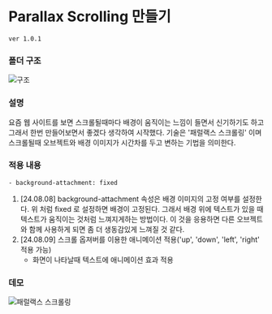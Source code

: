 # Parallax Scrolling 만들기

```.dotenv
ver 1.0.1
```

### 폴더 구조

![구조](https://github.com/user-attachments/assets/0b94e3f6-9f15-46c1-95d6-22ecdb561d85)

### 설명

요즘 웹 사이트를 보면 스크롤될때마다 배경이 움직이는 느낌이 들면서 신기하기도 하고 그래서 한번 만들어보면서 좋겠다 생각하여 시작했다.
기술은 '패럴랙스 스크롤링' 이며 스크롤될때 오브젝트와 배경 이미지가 시간차를 두고 변하는 기법을 의미한다.

### 적용 내용

```
- background-attachment: fixed
```

1. [24.08.08] background-attachment 속성은 배경 이미지의 고정 여부를 설정한다. 위 처럼 fixed 로 설정하면 배경이 고정된다. 그래서 배경 위에 텍스트가 있을 때 텍스트가 움직이는 것처럼 느껴지게하는 방법이다. 이 것을 응용하면 다른 오브젝트와 함께 사용하게 되면 좀 더 생동감있게 느껴질 것 같다.
2. [24.08.09] 스크롤 옵져버를 이용한 애니메이션 적용('up', 'down', 'left', 'right' 적용 가능)
   - 화면이 나타날때 텍스트에 애니메이션 효과 적용

### 데모

![패럴랙스 스크롤링](https://github.com/user-attachments/assets/0b072791-2065-4494-b2e1-b3a05ee66033)
